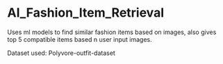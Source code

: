 # AI_Fashion_Item_Retrieval
Uses ml models to find similar fashion items based on images, also gives top 5 compatible items based n user input images.

Dataset used: Polyvore-outfit-dataset
